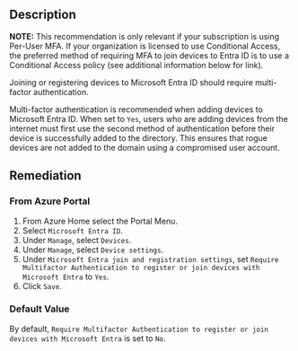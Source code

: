 ## Description

**NOTE:** This recommendation is only relevant if your subscription is using Per-User MFA. If your organization is licensed to use Conditional Access, the preferred method of requiring MFA to join devices to Entra ID is to use a Conditional Access policy (see additional information below for link).

Joining or registering devices to Microsoft Entra ID should require multi-factor authentication.

Multi-factor authentication is recommended when adding devices to Microsoft Entra ID. When set to `Yes`, users who are adding devices from the internet must first use the second method of authentication before their device is successfully added to the directory. This ensures that rogue devices are not added to the domain using a compromised user account.

## Remediation

### From Azure Portal

1. From Azure Home select the Portal Menu.
2. Select `Microsoft Entra ID`.
3. Under `Manage`, select `Devices`.
4. Under `Manage`, select `Device settings`.
5. Under `Microsoft Entra join and registration settings`, set `Require Multifactor Authentication to register or join devices with Microsoft Entra` to `Yes`.
6. Click `Save`.

### Default Value

By default, `Require Multifactor Authentication to register or join devices with Microsoft Entra` is set to `No`.
